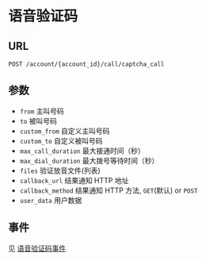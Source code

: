 # 语音验证码

## URL

```
POST /account/{account_id}/call/captcha_call
```

## 参数

- `from` 主叫号码
- `to` 被叫号码
- `custom_from` 自定义主叫号码
- `custom_to` 自定义被叫号码
- `max_call_duration` 最大接通时间（秒）
- `max_dial_duration` 最大拨号等待时间（秒）
- `files` 验证放音文件(列表)
- `callback_url` 结果通知 HTTP 地址
- `callback_method` 结果通知 HTTP 方法, `GET`(默认) or `POST`
- `user_data` 用户数据

## 事件
见 [语音验证码事件](../evt/simple_call/captcha_call.md)
